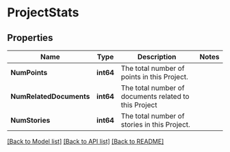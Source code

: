 # ProjectStats

## Properties

Name | Type | Description | Notes
------------ | ------------- | ------------- | -------------
**NumPoints** | **int64** | The total number of points in this Project. | 
**NumRelatedDocuments** | **int64** | The total number of documents related to this Project | 
**NumStories** | **int64** | The total number of stories in this Project. | 

[[Back to Model list]](../README.md#documentation-for-models) [[Back to API list]](../README.md#documentation-for-api-endpoints) [[Back to README]](../README.md)


